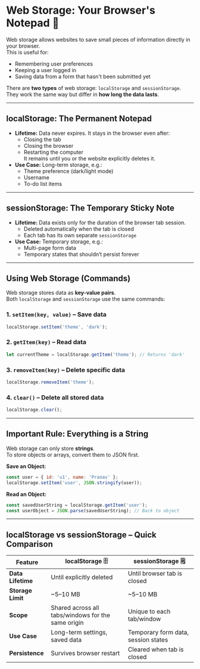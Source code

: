 # Web Storage: Your Browser's Notepad 📝

Web storage allows websites to save small pieces of information directly in your browser.  
This is useful for:
- Remembering user preferences
- Keeping a user logged in
- Saving data from a form that hasn't been submitted yet

There are **two types** of web storage: `localStorage` and `sessionStorage`.  
They work the same way but differ in **how long the data lasts**.

---

## **localStorage: The Permanent Notepad**
- **Lifetime:** Data never expires. It stays in the browser even after:
  - Closing the tab
  - Closing the browser
  - Restarting the computer  
  It remains until you or the website explicitly deletes it.
- **Use Case:** Long-term storage, e.g.:
  - Theme preference (dark/light mode)
  - Username
  - To-do list items

---

## **sessionStorage: The Temporary Sticky Note**
- **Lifetime:** Data exists only for the duration of the browser tab session.
  - Deleted automatically when the tab is closed
  - Each tab has its own separate `sessionStorage`
- **Use Case:** Temporary storage, e.g.:
  - Multi-page form data
  - Temporary states that shouldn’t persist forever

---

## **Using Web Storage (Commands)**
Web storage stores data as **key-value pairs**.  
Both `localStorage` and `sessionStorage` use the same commands:

### 1. `setItem(key, value)` – Save data
```javascript
localStorage.setItem('theme', 'dark');
```

### 2. `getItem(key)` – Read data
```javascript
let currentTheme = localStorage.getItem('theme'); // Returns 'dark'
```

### 3. `removeItem(key)` – Delete specific data
```javascript
localStorage.removeItem('theme');
```

### 4. `clear()` – Delete all stored data
```javascript
localStorage.clear();
```

---

## **Important Rule: Everything is a String**
Web storage can only store **strings**.  
To store objects or arrays, convert them to JSON first.

**Save an Object:**
```javascript
const user = { id: 'u1', name: 'Pranav' };
localStorage.setItem('user', JSON.stringify(user));
```

**Read an Object:**
```javascript
const savedUserString = localStorage.getItem('user');
const userObject = JSON.parse(savedUserString); // Back to object
```

---

## **localStorage vs sessionStorage – Quick Comparison**

| Feature               | localStorage 🗄 | sessionStorage 🗒 |
|-----------------------|----------------|------------------|
| **Data Lifetime**     | Until explicitly deleted | Until browser tab is closed |
| **Storage Limit**     | ~5–10 MB       | ~5–10 MB         |
| **Scope**             | Shared across all tabs/windows for the same origin | Unique to each tab/window |
| **Use Case**          | Long-term settings, saved data | Temporary form data, session states |
| **Persistence**       | Survives browser restart | Cleared when tab is closed |
